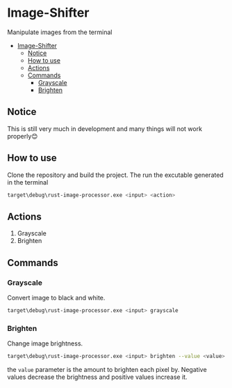 # Image-Shifter
Manipulate images from the terminal

- [Image-Shifter](#image-shifter)
  - [Notice](#notice)
  - [How to use](#how-to-use)
  - [Actions](#actions)
  - [Commands](#commands)
    - [Grayscale](#grayscale)
    - [Brighten](#brighten)
## Notice
This is still very much in development and many things will not work properly😊

## How to use
Clone the repository and build the project. The run the excutable generated in the terminal

```bash
target\debug\rust-image-processor.exe <input> <action> 
```
## Actions
1. Grayscale
2. Brighten
## Commands
### Grayscale
Convert image to black and white.
```bash
target\debug\rust-image-processor.exe <input> grayscale 
```
### Brighten
Change image brightness.
```bash
target\debug\rust-image-processor.exe <input> brighten --value <value> 
```
the `value` parameter is the amount to brighten each pixel by. Negative values decrease the brightness and positive values increase it. 